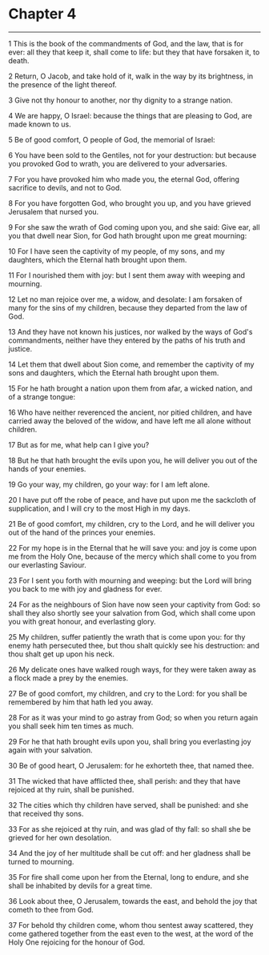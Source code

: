 # Chapter 4

***

1 This is the book of the commandments of God, and the law, that is for ever: all they that keep it, shall come to life: but they that have forsaken it, to death.

2 Return, O Jacob, and take hold of it, walk in the way by its brightness, in the presence of the light thereof.

3 Give not thy honour to another, nor thy dignity to a strange nation.

4 We are happy, O Israel: because the things that are pleasing to God, are made known to us.

5 Be of good comfort, O people of God, the memorial of Israel:

6 You have been sold to the Gentiles, not for your destruction: but because you provoked God to wrath, you are delivered to your adversaries.

7 For you have provoked him who made you, the eternal God, offering sacrifice to devils, and not to God.

8 For you have forgotten God, who brought you up, and you have grieved Jerusalem that nursed you.

9 For she saw the wrath of God coming upon you, and she said: Give ear, all you that dwell near Sion, for God hath brought upon me great mourning:

10 For I have seen the captivity of my people, of my sons, and my daughters, which the Eternal hath brought upon them.

11 For I nourished them with joy: but I sent them away with weeping and mourning.

12 Let no man rejoice over me, a widow, and desolate: I am forsaken of many for the sins of my children, because they departed from the law of God.

13 And they have not known his justices, nor walked by the ways of God's commandments, neither have they entered by the paths of his truth and justice.

14 Let them that dwell about Sion come, and remember the captivity of my sons and daughters, which the Eternal hath brought upon them.

15 For he hath brought a nation upon them from afar, a wicked nation, and of a strange tongue:

16 Who have neither reverenced the ancient, nor pitied children, and have carried away the beloved of the widow, and have left me all alone without children.

17 But as for me, what help can I give you?

18 But he that hath brought the evils upon you, he will deliver you out of the hands of your enemies.

19 Go your way, my children, go your way: for I am left alone.

20 I have put off the robe of peace, and have put upon me the sackcloth of supplication, and I will cry to the most High in my days.

21 Be of good comfort, my children, cry to the Lord, and he will deliver you out of the hand of the princes your enemies.

22 For my hope is in the Eternal that he will save you: and joy is come upon me from the Holy One, because of the mercy which shall come to you from our everlasting Saviour.

23 For I sent you forth with mourning and weeping: but the Lord will bring you back to me with joy and gladness for ever.

24 For as the neighbours of Sion have now seen your captivity from God: so shall they also shortly see your salvation from God, which shall come upon you with great honour, and everlasting glory.

25 My children, suffer patiently the wrath that is come upon you: for thy enemy hath persecuted thee, but thou shalt quickly see his destruction: and thou shalt get up upon his neck.

26 My delicate ones have walked rough ways, for they were taken away as a flock made a prey by the enemies.

27 Be of good comfort, my children, and cry to the Lord: for you shall be remembered by him that hath led you away.

28 For as it was your mind to go astray from God; so when you return again you shall seek him ten times as much.

29 For he that hath brought evils upon you, shall bring you everlasting joy again with your salvation.

30 Be of good heart, O Jerusalem: for he exhorteth thee, that named thee.

31 The wicked that have afflicted thee, shall perish: and they that have rejoiced at thy ruin, shall be punished.

32 The cities which thy children have served, shall be punished: and she that received thy sons.

33 For as she rejoiced at thy ruin, and was glad of thy fall: so shall she be grieved for her own desolation.

34 And the joy of her multitude shall be cut off: and her gladness shall be turned to mourning.

35 For fire shall come upon her from the Eternal, long to endure, and she shall be inhabited by devils for a great time.

36 Look about thee, O Jerusalem, towards the east, and behold the joy that cometh to thee from God.

37 For behold thy children come, whom thou sentest away scattered, they come gathered together from the east even to the west, at the word of the Holy One rejoicing for the honour of God.


